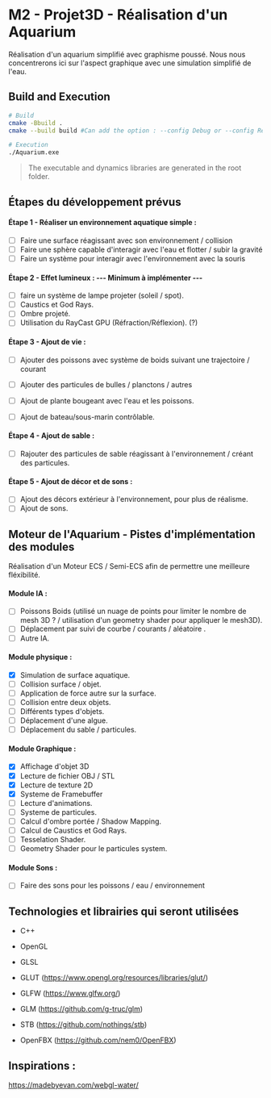 # M2 - Projet3D - Réalisation d'un Aquarium

Réalisation d'un aquarium simplifié avec graphisme poussé.
Nous nous concentrerons ici sur l'aspect graphique avec une simulation simplifié de l'eau.

## Build and Execution
```bash
# Build
cmake -Bbuild .
cmake --build build #Can add the option : --config Debug or --config Release

# Execution
./Aquarium.exe
```
> The executable and dynamics libraries are generated in the root folder.

## Étapes du développement prévus

#### Étape 1 - Réaliser un environnement aquatique simple :
- [ ] Faire une surface réagissant avec son environnement / collision
- [ ] Faire une sphère capable d'interagir avec l'eau et flotter / subir la gravité
- [ ] Faire un système pour interagir avec l'environnement avec la souris

#### Étape 2 - Effet lumineux : --- Minimum à implémenter ---
- [ ] faire un système de lampe projeter (soleil / spot).
- [ ] Caustics et God Rays.
- [ ] Ombre projeté.
- [ ] Utilisation du RayCast GPU (Réfraction/Réflexion). (?)

#### Étape 3 - Ajout de vie :
- [ ] Ajouter des poissons avec système de boids suivant une trajectoire / courant
- [ ] Ajouter des particules de bulles / planctons / autres
- [ ] Ajout de plante bougeant avec l'eau et les poissons.
- [ ] Ajout de bateau/sous-marin contrôlable.


#### Étape 4 - Ajout de sable :
- [ ] Rajouter des particules de sable réagissant à l'environnement / créant des particules.

#### Étape 5 - Ajout de décor et de sons : 
- [ ] Ajout des décors extérieur à l'environnement, pour plus de réalisme.
- [ ] Ajout de sons.

## Moteur de l'Aquarium - Pistes d'implémentation des modules

Réalisation d'un Moteur ECS / Semi-ECS afin de permettre une meilleure fléxibilité.

#### Module IA :
- [ ] Poissons Boids (utilisé un nuage de points pour limiter le nombre de mesh 3D ? / utilisation d'un geometry shader pour appliquer le mesh3D).
- [ ] Déplacement par suivi de courbe / courants / aléatoire .
- [ ] Autre IA.

#### Module physique :
- [X] Simulation de surface aquatique.
- [ ] Collision surface / objet.
- [ ] Application de force autre sur la surface.
- [ ] Collision entre deux objets.
- [ ] Différents types d'objets.
- [ ] Déplacement d'une algue.
- [ ] Déplacement du sable / particules.

#### Module Graphique : 
- [X] Affichage d'objet 3D
- [X] Lecture de fichier OBJ / STL
- [X] Lecture de texture 2D
- [X] Systeme de Framebuffer
- [ ] Lecture d'animations.
- [ ] Systeme de particules.
- [ ] Calcul d'ombre portée / Shadow Mapping.
- [ ] Calcul de Caustics et God Rays.
- [ ] Tesselation Shader.
- [ ] Geometry Shader pour le particules system.

#### Module Sons : 
- [ ] Faire des sons pour les poissons / eau / environnement

## Technologies et librairies qui seront utilisées

- C++
- OpenGL
- GLSL

- GLUT (https://www.opengl.org/resources/libraries/glut/)
- GLFW (https://www.glfw.org/)
- GLM (https://github.com/g-truc/glm)
- STB (https://github.com/nothings/stb)
- OpenFBX (https://github.com/nem0/OpenFBX)

## Inspirations :
  https://madebyevan.com/webgl-water/
